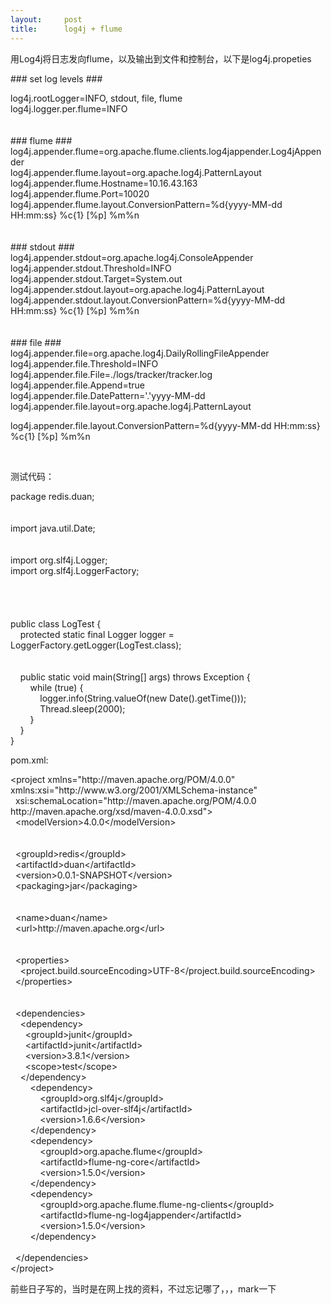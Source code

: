 ```yaml
---
layout:     post
title:      log4j + flume
---
```

<div id="article_content" class="article_content clearfix csdn-tracking-statistics" data-pid="blog" data-mod="popu_307" data-dsm="post">
								            <link rel="stylesheet" href="https://csdnimg.cn/release/phoenix/template/css/ck_htmledit_views-f76675cdea.css">
						<div class="htmledit_views" id="content_views">
                
<p>用Log4j将日志发向flume，以及输出到文件和控制台，以下是log4j.propeties</p>
<p>### set log levels ###</p>
log4j.rootLogger=INFO, stdout, file, flume<br>
log4j.logger.per.flume=INFO<br><br><br>
### flume ###<br>
log4j.appender.flume=org.apache.flume.clients.log4jappender.Log4jAppender<br>
log4j.appender.flume.layout=org.apache.log4j.PatternLayout<br>
log4j.appender.flume.Hostname=10.16.43.163<br>
log4j.appender.flume.Port=10020<br>
log4j.appender.flume.layout.ConversionPattern=%d{yyyy-MM-dd HH:mm:ss} %c{1} [%p] %m%n<br><br><br>
### stdout ###<br>
log4j.appender.stdout=org.apache.log4j.ConsoleAppender<br>
log4j.appender.stdout.Threshold=INFO<br>
log4j.appender.stdout.Target=System.out<br>
log4j.appender.stdout.layout=org.apache.log4j.PatternLayout<br>
log4j.appender.stdout.layout.ConversionPattern=%d{yyyy-MM-dd HH:mm:ss} %c{1} [%p] %m%n<br><br><br>
### file ###<br>
log4j.appender.file=org.apache.log4j.DailyRollingFileAppender<br>
log4j.appender.file.Threshold=INFO<br>
log4j.appender.file.File=./logs/tracker/tracker.log<br>
log4j.appender.file.Append=true<br>
log4j.appender.file.DatePattern='.'yyyy-MM-dd<br>
log4j.appender.file.layout=org.apache.log4j.PatternLayout<br><p>log4j.appender.file.layout.ConversionPattern=%d{yyyy-MM-dd HH:mm:ss} %c{1} [%p] %m%n</p>
<p><br></p>
<p>测试代码：</p>
<p>package redis.duan;<br><br><br>
import java.util.Date;<br><br><br>
import org.slf4j.Logger;<br>
import org.slf4j.LoggerFactory;<br><br><br><br><br>
public class LogTest {<br>
    protected static final Logger logger = LoggerFactory.getLogger(LogTest.class);<br><br><br>
    public static void main(String[] args) throws Exception {<br>
        while (true) {<br>
            logger.info(String.valueOf(new Date().getTime()));<br>
            Thread.sleep(2000);<br>
        }<br>
    }<br>
}<br></p>
<p>pom.xml:</p>
<p>&lt;project xmlns="http://maven.apache.org/POM/4.0.0" xmlns:xsi="http://www.w3.org/2001/XMLSchema-instance"<br>
  xsi:schemaLocation="http://maven.apache.org/POM/4.0.0 http://maven.apache.org/xsd/maven-4.0.0.xsd"&gt;<br>
  &lt;modelVersion&gt;4.0.0&lt;/modelVersion&gt;<br><br><br>
  &lt;groupId&gt;redis&lt;/groupId&gt;<br>
  &lt;artifactId&gt;duan&lt;/artifactId&gt;<br>
  &lt;version&gt;0.0.1-SNAPSHOT&lt;/version&gt;<br>
  &lt;packaging&gt;jar&lt;/packaging&gt;<br><br><br>
  &lt;name&gt;duan&lt;/name&gt;<br>
  &lt;url&gt;http://maven.apache.org&lt;/url&gt;<br><br><br>
  &lt;properties&gt;<br>
    &lt;project.build.sourceEncoding&gt;UTF-8&lt;/project.build.sourceEncoding&gt;<br>
  &lt;/properties&gt;<br><br><br>
  &lt;dependencies&gt;<br>
    &lt;dependency&gt;<br>
      &lt;groupId&gt;junit&lt;/groupId&gt;<br>
      &lt;artifactId&gt;junit&lt;/artifactId&gt;<br>
      &lt;version&gt;3.8.1&lt;/version&gt;<br>
      &lt;scope&gt;test&lt;/scope&gt;<br>
    &lt;/dependency&gt;<br>
        &lt;dependency&gt;<br>
            &lt;groupId&gt;org.slf4j&lt;/groupId&gt;<br>
            &lt;artifactId&gt;jcl-over-slf4j&lt;/artifactId&gt;<br>
            &lt;version&gt;1.6.6&lt;/version&gt;<br>
        &lt;/dependency&gt;<br>
        &lt;dependency&gt;<br>
            &lt;groupId&gt;org.apache.flume&lt;/groupId&gt;<br>
            &lt;artifactId&gt;flume-ng-core&lt;/artifactId&gt;<br>
            &lt;version&gt;1.5.0&lt;/version&gt;<br>
        &lt;/dependency&gt;<br>
        &lt;dependency&gt;<br>
            &lt;groupId&gt;org.apache.flume.flume-ng-clients&lt;/groupId&gt;<br>
            &lt;artifactId&gt;flume-ng-log4jappender&lt;/artifactId&gt;<br>
            &lt;version&gt;1.5.0&lt;/version&gt;<br>
        &lt;/dependency&gt;<br>
    <br>
  &lt;/dependencies&gt;<br>
&lt;/project&gt;<br></p>
<p>前些日子写的，当时是在网上找的资料，不过忘记哪了，，，mark一下</p>
            </div>
                </div>